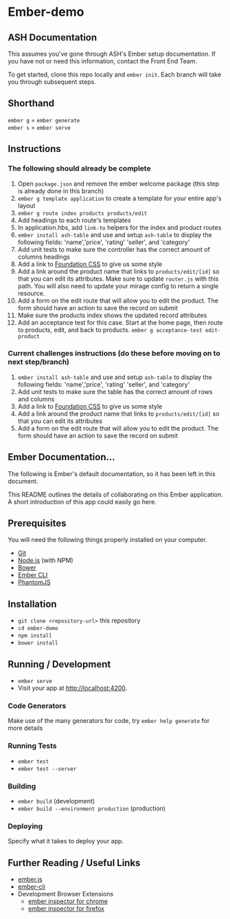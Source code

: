 # Ember-demo

## ASH Documentation
This assumes you've gone through ASH's Ember setup documentation. If you have not or need this information, contact the Front End Team.

To get started, clone this repo locally and `ember init`. Each branch will take you through subsequent steps.

## Shorthand
`ember g` = `ember generate`  
`ember s` = `ember serve`

## Instructions
### The following should already be complete
1. Open `package.json` and remove the ember welcome package (this step is already done in this branch)
1. `ember g template application` to create a template for your entire app's layout
1. `ember g route index products products/edit`
1. Add headings to each route's templates
1. In application.hbs, add `link-to` helpers for the index and product routes
1. `ember install ash-table` and use and setup `ash-table` to display the following fields: 'name','price', 'rating' 'seller', and 'category'
1. Add unit tests to make sure the controller has the correct amount of columns headings
1. Add a link to [Foundation CSS](https://cdnjs.cloudflare.com/ajax/libs/foundation/6.3.1/css/foundation.css) to give us some style
1. Add a link around the product name that links to `products/edit/[id]` so that you can edit its attributes. Make sure to update `router.js` with this path. You will also need to update your mirage config to return a single resource.
1. Add a form on the edit route that will allow you to edit the product. The form should have an action to save the record on submit
1. Make sure the products index shows the updated record attributes
1. Add an acceptance test for this case. Start at the home page, then route to products, edit, and back to products. `ember g acceptance-test edit-product`


### Current challenges instructions (do these before moving on to next step/branch)
1. `ember install ash-table` and use and setup `ash-table` to display the following fields: 'name','price', 'rating' 'seller', and 'category'
1. Add unit tests to make sure the table has the correct amount of rows and columns
1. Add a link to [Foundation CSS](https://cdnjs.cloudflare.com/ajax/libs/foundation/6.3.1/css/foundation.css) to give us some style
1. Add a link around the product name that links to `products/edit/[id]` so that you can edit its attributes
1. Add a form on the edit route that will allow you to edit the product. The form should have an action to save the record on submit


## Ember Documentation...
The following is Ember's default documentation, so it has been left in this document.

This README outlines the details of collaborating on this Ember application.
A short introduction of this app could easily go here.

## Prerequisites

You will need the following things properly installed on your computer.

* [Git](http://git-scm.com/)
* [Node.js](http://nodejs.org/) (with NPM)
* [Bower](http://bower.io/)
* [Ember CLI](http://ember-cli.com/)
* [PhantomJS](http://phantomjs.org/)

## Installation

* `git clone <repository-url>` this repository
* `cd ember-demo`
* `npm install`
* `bower install`

## Running / Development

* `ember serve`
* Visit your app at [http://localhost:4200](http://localhost:4200).

### Code Generators

Make use of the many generators for code, try `ember help generate` for more details

### Running Tests

* `ember test`
* `ember test --server`

### Building

* `ember build` (development)
* `ember build --environment production` (production)

### Deploying

Specify what it takes to deploy your app.

## Further Reading / Useful Links

* [ember.js](http://emberjs.com/)
* [ember-cli](http://ember-cli.com/)
* Development Browser Extensions
  * [ember inspector for chrome](https://chrome.google.com/webstore/detail/ember-inspector/bmdblncegkenkacieihfhpjfppoconhi)
  * [ember inspector for firefox](https://addons.mozilla.org/en-US/firefox/addon/ember-inspector/)
